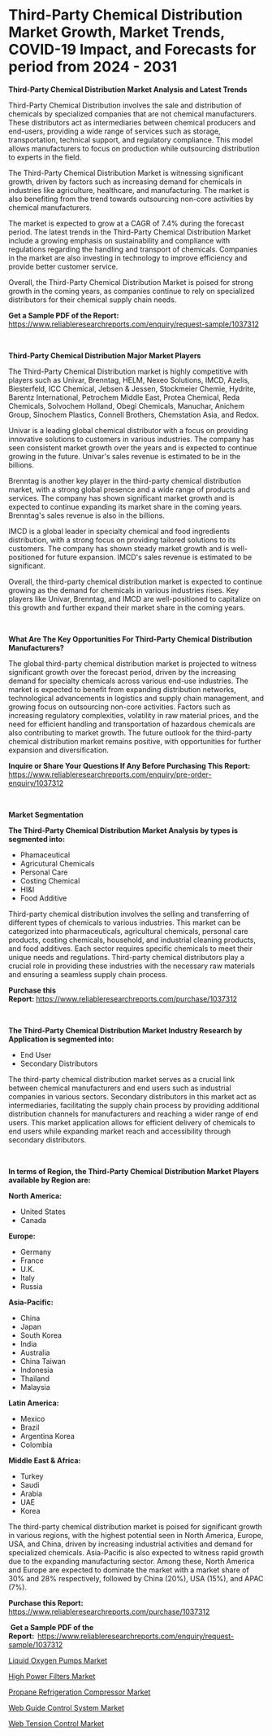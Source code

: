 <p><h1>Third-Party Chemical Distribution Market Growth, Market Trends, COVID-19 Impact, and Forecasts for period from 2024 - 2031</h1></p><p><strong>Third-Party Chemical Distribution Market Analysis and Latest Trends</strong></p>
<p><p>Third-Party Chemical Distribution involves the sale and distribution of chemicals by specialized companies that are not chemical manufacturers. These distributors act as intermediaries between chemical producers and end-users, providing a wide range of services such as storage, transportation, technical support, and regulatory compliance. This model allows manufacturers to focus on production while outsourcing distribution to experts in the field.</p><p>The Third-Party Chemical Distribution Market is witnessing significant growth, driven by factors such as increasing demand for chemicals in industries like agriculture, healthcare, and manufacturing. The market is also benefiting from the trend towards outsourcing non-core activities by chemical manufacturers.</p><p>The market is expected to grow at a CAGR of 7.4% during the forecast period. The latest trends in the Third-Party Chemical Distribution Market include a growing emphasis on sustainability and compliance with regulations regarding the handling and transport of chemicals. Companies in the market are also investing in technology to improve efficiency and provide better customer service.</p><p>Overall, the Third-Party Chemical Distribution Market is poised for strong growth in the coming years, as companies continue to rely on specialized distributors for their chemical supply chain needs.</p></p>
<p><strong>Get a Sample PDF of the Report:&nbsp;</strong> <a href="https://www.reliableresearchreports.com/enquiry/request-sample/1037312">https://www.reliableresearchreports.com/enquiry/request-sample/1037312</a></p>
<p>&nbsp;</p>
<p><strong>Third-Party Chemical Distribution Major Market Players</strong></p>
<p><p>The Third-Party Chemical Distribution market is highly competitive with players such as Univar, Brenntag, HELM, Nexeo Solutions, IMCD, Azelis, Biesterfeld, ICC Chemical, Jebsen & Jessen, Stockmeier Chemie, Hydrite, Barentz International, Petrochem Middle East, Protea Chemical, Reda Chemicals, Solvochem Holland, Obegi Chemicals, Manuchar, Anichem Group, Sinochem Plastics, Connell Brothers, Chemstation Asia, and Redox.</p><p>Univar is a leading global chemical distributor with a focus on providing innovative solutions to customers in various industries. The company has seen consistent market growth over the years and is expected to continue growing in the future. Univar's sales revenue is estimated to be in the billions.</p><p>Brenntag is another key player in the third-party chemical distribution market, with a strong global presence and a wide range of products and services. The company has shown significant market growth and is expected to continue expanding its market share in the coming years. Brenntag's sales revenue is also in the billions.</p><p>IMCD is a global leader in specialty chemical and food ingredients distribution, with a strong focus on providing tailored solutions to its customers. The company has shown steady market growth and is well-positioned for future expansion. IMCD's sales revenue is estimated to be significant.</p><p>Overall, the third-party chemical distribution market is expected to continue growing as the demand for chemicals in various industries rises. Key players like Univar, Brenntag, and IMCD are well-positioned to capitalize on this growth and further expand their market share in the coming years.</p></p>
<p>&nbsp;</p>
<p><strong>What Are The Key Opportunities For Third-Party Chemical Distribution Manufacturers?</strong></p>
<p><p>The global third-party chemical distribution market is projected to witness significant growth over the forecast period, driven by the increasing demand for specialty chemicals across various end-use industries. The market is expected to benefit from expanding distribution networks, technological advancements in logistics and supply chain management, and growing focus on outsourcing non-core activities. Factors such as increasing regulatory complexities, volatility in raw material prices, and the need for efficient handling and transportation of hazardous chemicals are also contributing to market growth. The future outlook for the third-party chemical distribution market remains positive, with opportunities for further expansion and diversification.</p></p>
<p><strong>Inquire or Share Your Questions If Any Before Purchasing This Report:</strong> <a href="https://www.reliableresearchreports.com/enquiry/pre-order-enquiry/1037312">https://www.reliableresearchreports.com/enquiry/pre-order-enquiry/1037312</a></p>
<p>&nbsp;</p>
<p><strong>Market Segmentation</strong></p>
<p><strong>The Third-Party Chemical Distribution Market Analysis by types is segmented into:</strong></p>
<p><ul><li>Phamaceutical</li><li>Agricutural Chemicals</li><li>Personal Care</li><li>Costing Chemical</li><li>HI&I</li><li>Food Additive</li></ul></p>
<p><p>Third-party chemical distribution involves the selling and transferring of different types of chemicals to various industries. This market can be categorized into pharmaceuticals, agricultural chemicals, personal care products, costing chemicals, household, and industrial cleaning products, and food additives. Each sector requires specific chemicals to meet their unique needs and regulations. Third-party chemical distributors play a crucial role in providing these industries with the necessary raw materials and ensuring a seamless supply chain process.</p></p>
<p><strong>Purchase this Report:&nbsp;</strong><a href="https://www.reliableresearchreports.com/purchase/1037312">https://www.reliableresearchreports.com/purchase/1037312</a></p>
<p>&nbsp;</p>
<p><strong>The Third-Party Chemical Distribution Market Industry Research by Application is segmented into:</strong></p>
<p><ul><li>End User</li><li>Secondary Distributors</li></ul></p>
<p><p>The third-party chemical distribution market serves as a crucial link between chemical manufacturers and end users such as industrial companies in various sectors. Secondary distributors in this market act as intermediaries, facilitating the supply chain process by providing additional distribution channels for manufacturers and reaching a wider range of end users. This market application allows for efficient delivery of chemicals to end users while expanding market reach and accessibility through secondary distributors.</p></p>
<p>&nbsp;</p>
<p><strong>In terms of Region, the Third-Party Chemical Distribution Market Players available by Region are:</strong></p>
<p>
    <p> <strong> North America: </strong>
        <ul>
            <li>United States</li>
            <li>Canada</li>
        </ul>
        </p> 
    <p> <strong> Europe: </strong>
        <ul>
            <li>Germany</li>
            <li>France</li>
            <li>U.K.</li>
            <li>Italy</li>
            <li>Russia</li>
        </ul>
        </p> 
    <p> <strong> Asia-Pacific: </strong>
        <ul>
            <li>China</li>
            <li>Japan</li>
            <li>South Korea</li>
            <li>India</li>
            <li>Australia</li>
            <li>China Taiwan</li>
            <li>Indonesia</li>
            <li>Thailand</li>
            <li>Malaysia</li>
        </ul>
        </p> 
    <p> <strong> Latin America: </strong>
        <ul>
            <li>Mexico</li>
            <li>Brazil</li>
            <li>Argentina Korea</li>
            <li>Colombia</li>
        </ul>
        </p> 
    <p> <strong> Middle East & Africa: </strong>
        <ul>
            <li>Turkey</li>
            <li>Saudi</li>
            <li>Arabia</li>
            <li>UAE</li>
            <li>Korea</li>
        </ul>
    </p>
    </p>
<p><p>The third-party chemical distribution market is poised for significant growth in various regions, with the highest potential seen in North America, Europe, USA, and China, driven by increasing industrial activities and demand for specialized chemicals. Asia-Pacific is also expected to witness rapid growth due to the expanding manufacturing sector. Among these, North America and Europe are expected to dominate the market with a market share of 30% and 28% respectively, followed by China (20%), USA (15%), and APAC (7%).</p></p>
<p><strong>Purchase this Report: </strong><a href="https://www.reliableresearchreports.com/purchase/1037312">https://www.reliableresearchreports.com/purchase/1037312</a></p>
<p>&nbsp;<strong>Get a Sample PDF of the Report:&nbsp;&nbsp;</strong><a href="https://www.reliableresearchreports.com/enquiry/request-sample/1037312">https://www.reliableresearchreports.com/enquiry/request-sample/1037312</a></p>
<p><strong></strong></p>
<p><p><a href="https://medium.com/@alenamorar/liquid-oxygen-pumps-market-size-reveals-the-best-marketing-channels-in-global-industry-20b226ded634">Liquid Oxygen Pumps Market</a></p><p><a href="https://medium.com/@alenamorar/high-power-filters-market-size-market-outlook-and-market-forecast-2024-to-2031-37f31f6e180d">High Power Filters Market</a></p><p><a href="https://medium.com/@alenamorar/propane-refrigeration-compressor-market-furnishes-information-on-market-share-market-trends-and-af39310c392e">Propane Refrigeration Compressor Market</a></p><p><a href="https://medium.com/@alenamorar/web-guide-control-system-market-size-reveals-the-best-marketing-channels-in-global-industry-51c486651133">Web Guide Control System Market</a></p><p><a href="https://medium.com/@alenamorar/web-tension-control-market-analysis-and-sze-forecasted-for-period-from-2024-to-2031-3c4c0423681b">Web Tension Control Market</a></p></p>